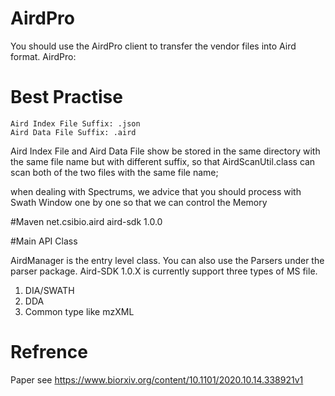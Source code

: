 # AirdPro
  You should use the AirdPro client to transfer the vendor files into Aird format.
  AirdPro:

# Best Practise
    Aird Index File Suffix: .json
    Aird Data File Suffix: .aird
  Aird Index File and Aird Data File show be stored in the same directory with the same file name but with different suffix, so 
  that AirdScanUtil.class can scan both of the two files with the same file name;
  
  when dealing with Spectrums, we advice that you should process with Swath Window one by one so that we can control the Memory
  

#Maven 
    <dependency>
        <groupId>net.csibio.aird</groupId>
        <artifactId>aird-sdk</artifactId>
        <version>1.0.0</version>
    </dependency>
    
#Main API Class 
 
  AirdManager is the entry level class. You can also use the Parsers under the parser package.
  Aird-SDK 1.0.X is currently support three types of MS file.
  1. DIA/SWATH
  2. DDA
  3. Common type like mzXML
  
  
# Refrence

Paper see https://www.biorxiv.org/content/10.1101/2020.10.14.338921v1